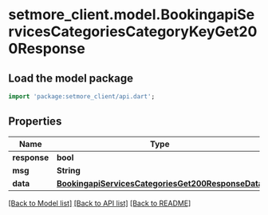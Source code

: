 # setmore_client.model.BookingapiServicesCategoriesCategoryKeyGet200Response

## Load the model package
```dart
import 'package:setmore_client/api.dart';
```

## Properties
Name | Type | Description | Notes
------------ | ------------- | ------------- | -------------
**response** | **bool** |  | [optional] 
**msg** | **String** |  | [optional] 
**data** | [**BookingapiServicesCategoriesGet200ResponseData**](BookingapiServicesCategoriesGet200ResponseData.md) |  | [optional] 

[[Back to Model list]](../README.md#documentation-for-models) [[Back to API list]](../README.md#documentation-for-api-endpoints) [[Back to README]](../README.md)


